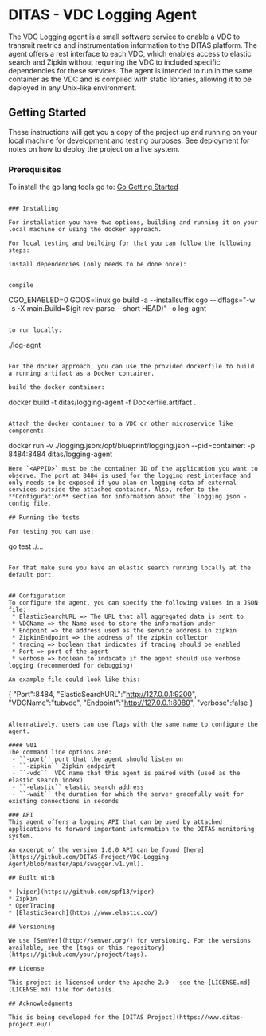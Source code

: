 # DITAS - VDC Logging Agent

The VDC Logging agent is a small software service to enable a VDC to transmit metrics and instrumentation information to the DITAS platform.
The agent offers a rest interface to each VDC, which enables access to elastic search and Zipkin without requiring the VDC to included specific dependencies for these services.
The agent is intended to run in the same container as the VDC and is compiled with static libraries, allowing it to be deployed in any Unix-like environment.

## Getting Started

These instructions will get you a copy of the project up and running on your local machine for development and testing purposes. See deployment for notes on how to deploy the project on a live system.

### Prerequisites

To install the go lang tools go to: [Go Getting Started](https://golang.org/doc/install)
```

### Installing

For installation you have two options, building and running it on your local machine or using the docker approach.

For local testing and building for that you can follow the following steps:

install dependencies (only needs to be done once):


compile
```
CGO_ENABLED=0 GOOS=linux go build -a --installsuffix cgo --ldflags="-w -s -X main.Build=$(git rev-parse --short HEAD)" -o log-agnt
```

to run locally:
```
./log-agnt
```

For the docker approach, you can use the provided dockerfile to build a running artifact as a Docker container.

build the docker container:
```
docker build -t ditas/logging-agent -f Dockerfile.artifact . 
```

Attach the docker container to a VDC or other microservice like component:
```
docker run -v ./logging.json:/opt/blueprint/logging.json --pid=container:<APPID> -p 8484:8484 ditas/logging-agent 
```
Here `<APPID>` must be the container ID of the application you want to observe. The port at 8484 is used for the logging rest interface and only needs to be exposed if you plan on logging data of external services outside the attached container. Also, refer to the **Configuration** section for information about the `logging.json`-config file.

## Running the tests

For testing you can use:
```
 go test ./...
```

For that make sure you have an elastic search running locally at the default port. 


## Configuration
To configure the agent, you can specify the following values in a JSON file:
 * ElasticSearchURL => The URL that all aggregated data is sent to
 * VDCName => the Name used to store the information under
 * Endpoint => the address used as the service address in zipkin
 * ZipkinEndpoint => the address of the zipkin collector
 * tracing => boolean that indicates if tracing should be enabled 
 * Port => port of the agent
 * verbose => boolean to indicate if the agent should use verbose logging (recommended for debugging)

An example file could look like this:
```
{
    "Port":8484,
    "ElasticSearchURL":"http://127.0.0.1:9200",
    "VDCName":"tubvdc",
    "Endpoint":"http://127.0.0.1:8080",
    "verbose":false
}
```

Alternatively, users can use flags with the same name to configure the agent.

#### V01
The command line options are:
 - ``-port`` port that the agent should listen on
 - ``-zipkin`` Zipkin endpoint 
 - ``-vdc``  VDC name that this agent is paired with (used as the elastic search index)
 - ``-elastic`` elastic search address
 - ``-wait`` the duration for which the server gracefully wait for existing connections in seconds

### API
This agent offers a logging API that can be used by attached applications to forward important information to the DITAS monitoring system.

An excerpt of the version 1.0.0 API can be found [here](https://github.com/DITAS-Project/VDC-Logging-Agent/blob/master/api/swagger.v1.yml). 

## Built With

* [viper](https://github.com/spf13/viper)
* Zipkin
* OpenTracing
* [ElasticSearch](https://www.elastic.co/)

## Versioning

We use [SemVer](http://semver.org/) for versioning. For the versions available, see the [tags on this repository](https://github.com/your/project/tags). 

## License

This project is licensed under the Apache 2.0 - see the [LICENSE.md](LICENSE.md) file for details.

## Acknowledgments

This is being developed for the [DITAS Project](https://www.ditas-project.eu/)
